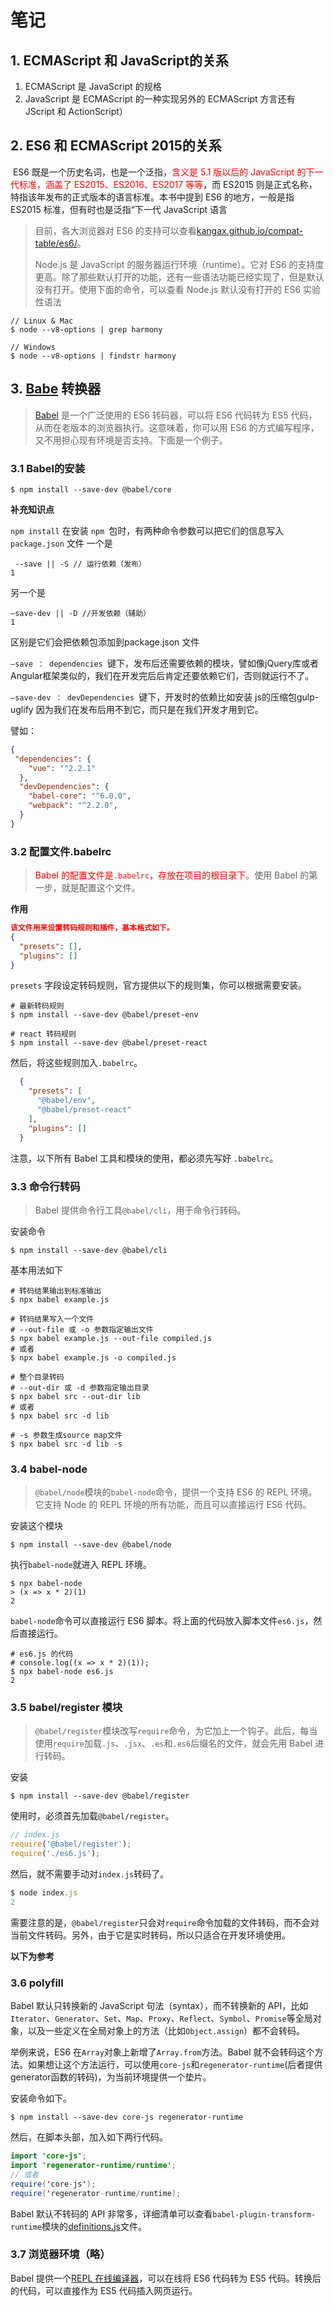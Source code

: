 # 笔记

## 1. ECMAScript 和 JavaScript的关系

1. ECMAScript 是 JavaScript 的规格
2. JavaScript 是 ECMAScript 的一种实现另外的 ECMAScript 方言还有 JScript 和 ActionScript）

## 2. ES6 和 ECMAScript 2015的关系

​		ES6 既是一个历史名词，也是一个泛指，<font color="red">含义是 5.1 版以后的 JavaScript 的下一代标准，涵盖了 ES2015、ES2016、ES2017 等等</font>，而 ES2015 则是正式名称，特指该年发布的正式版本的语言标准。本书中提到 ES6 的地方，一般是指 ES2015 标准，但有时也是泛指“下一代 JavaScript 语言

> 目前，各大浏览器对 ES6 的支持可以查看[kangax.github.io/compat-table/es6/](https://kangax.github.io/compat-table/es6/)。
>
> Node.js 是 JavaScript 的服务器运行环境（runtime）。它对 ES6 的支持度更高。除了那些默认打开的功能，还有一些语法功能已经实现了，但是默认没有打开。使用下面的命令，可以查看 Node.js 默认没有打开的 ES6 实验性语法

~~~shell
// Linux & Mac
$ node --v8-options | grep harmony

// Windows
$ node --v8-options | findstr harmony
~~~



## 3. [Babe](https://babeljs.io/) 转换器 

> [Babel](https://babeljs.io/) 是一个广泛使用的 ES6 转码器，可以将 ES6 代码转为 ES5 代码，从而在老版本的浏览器执行。这意味着，你可以用 ES6 的方式编写程序，又不用担心现有环境是否支持。下面是一个例子。

### 3.1 Babel的安装

~~~shell
$ npm install --save-dev @babel/core
~~~

**补充知识点**

`npm install` 在安装 `npm `包时，有两种命令参数可以把它们的信息写入 `package.json` 文件
一个是

```shell
 --save || -S // 运行依赖（发布）
1
```

另一个是

```shell
–save-dev || -D //开发依赖（辅助）
1
```

区别是它们会把依赖包添加到package.json 文件

`–save ： dependencies `键下，发布后还需要依赖的模块，譬如像jQuery库或者Angular框架类似的，我们在开发完后后肯定还要依赖它们，否则就运行不了。

`–save-dev ： devDependencies `键下，开发时的依赖比如安装 js的压缩包gulp-uglify 因为我们在发布后用不到它，而只是在我们开发才用到它。

譬如：

```json
{
 "dependencies": {
    "vue": "^2.2.1"
  },
  "devDependencies": {
    "babel-core": "^6.0.0",
    "webpack": "^2.2.0",
  }
}
```



### 3.2 配置文件.babelrc

> <font color="red">Babel 的配置文件是`.babelrc`，存放在项目的根目录下</font>。使用 Babel 的第一步，就是配置这个文件。

**作用**

~~~json
该文件用来设置转码规则和插件，基本格式如下。
{
  "presets": [],
  "plugins": []
}

~~~

`presets` 字段设定转码规则，官方提供以下的规则集，你可以根据需要安装。

~~~shell
# 最新转码规则
$ npm install --save-dev @babel/preset-env

# react 转码规则
$ npm install --save-dev @babel/preset-react
~~~

然后，将这些规则加入`.babelrc`。

~~~json
  {
    "presets": [
      "@babel/env",
      "@babel/preset-react"
    ],
    "plugins": []
  }
~~~

注意，以下所有 Babel 工具和模块的使用，都必须先写好 `.babelrc`。



### 3.3 命令行转码

> Babel 提供命令行工具`@babel/cli`，用于命令行转码。

安装命令

~~~shell
$ npm install --save-dev @babel/cli
~~~

基本用法如下

~~~shell
# 转码结果输出到标准输出
$ npx babel example.js

# 转码结果写入一个文件
# --out-file 或 -o 参数指定输出文件
$ npx babel example.js --out-file compiled.js
# 或者
$ npx babel example.js -o compiled.js

# 整个目录转码
# --out-dir 或 -d 参数指定输出目录
$ npx babel src --out-dir lib
# 或者
$ npx babel src -d lib

# -s 参数生成source map文件
$ npx babel src -d lib -s
~~~



### 3.4 babel-node

> `@babel/node`模块的`babel-node`命令，提供一个支持 ES6 的 REPL 环境。它支持 Node 的 REPL 环境的所有功能，而且可以直接运行 ES6 代码。

安装这个模块

~~~shell
$ npm install --save-dev @babel/node
~~~

执行`babel-node`就进入 REPL 环境。

~~~shell
$ npx babel-node
> (x => x * 2)(1)
2
~~~

`babel-node`命令可以直接运行 ES6 脚本。将上面的代码放入脚本文件`es6.js`，然后直接运行。

~~~shell
# es6.js 的代码
# console.log((x => x * 2)(1));
$ npx babel-node es6.js
2
~~~



### 3.5 babel/register 模块

> `@babel/register`模块改写`require`命令，为它加上一个钩子。此后，每当使用`require`加载`.js`、`.jsx`、`.es`和`.es6`后缀名的文件，就会先用 Babel 进行转码。

安装

~~~shell
$ npm install --save-dev @babel/register
~~~

使用时，必须首先加载`@babel/register`。

```javascript
// index.js
require('@babel/register');
require('./es6.js');
```

然后，就不需要手动对`index.js`转码了。

~~~javascript
$ node index.js
2
~~~

需要注意的是，`@babel/register`只会对`require`命令加载的文件转码，而不会对当前文件转码。另外，由于它是实时转码，所以只适合在开发环境使用。



**以下为参考**

### 3.6 polyfill

Babel 默认只转换新的 JavaScript 句法（syntax），而不转换新的 API，比如`Iterator`、`Generator`、`Set`、`Map`、`Proxy`、`Reflect`、`Symbol`、`Promise`等全局对象，以及一些定义在全局对象上的方法（比如`Object.assign`）都不会转码。

举例来说，ES6 在`Array`对象上新增了`Array.from`方法。Babel 就不会转码这个方法。如果想让这个方法运行，可以使用`core-js`和`regenerator-runtime`(后者提供generator函数的转码)，为当前环境提供一个垫片。

安装命令如下。

~~~she
$ npm install --save-dev core-js regenerator-runtime
~~~

然后，在脚本头部，加入如下两行代码。

~~~java
import 'core-js';
import 'regenerator-runtime/runtime';
// 或者
require('core-js');
require('regenerator-runtime/runtime);
~~~

Babel 默认不转码的 API 非常多，详细清单可以查看`babel-plugin-transform-runtime`模块的[definitions.js](https://github.com/babel/babel/blob/master/packages/babel-plugin-transform-runtime/src/runtime-corejs3-definitions.js)文件。

### 3.7 浏览器环境（略）

Babel 提供一个[REPL 在线编译器](https://babeljs.io/repl/)，可以在线将 ES6 代码转为 ES5 代码。转换后的代码，可以直接作为 ES5 代码插入网页运行。